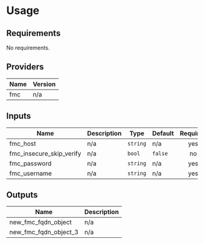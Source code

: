 # Usage
<!--- BEGIN_TF_DOCS --->
## Requirements

No requirements.

## Providers

| Name | Version |
|------|---------|
| fmc | n/a |

## Inputs

| Name | Description | Type | Default | Required |
|------|-------------|------|---------|:--------:|
| fmc\_host | n/a | `string` | n/a | yes |
| fmc\_insecure\_skip\_verify | n/a | `bool` | `false` | no |
| fmc\_password | n/a | `string` | n/a | yes |
| fmc\_username | n/a | `string` | n/a | yes |

## Outputs

| Name | Description |
|------|-------------|
| new\_fmc\_fqdn\_object | n/a |
| new\_fmc\_fqdn\_object\_3 | n/a |

<!--- END_TF_DOCS --->
